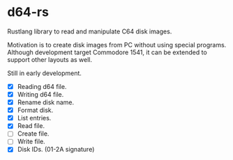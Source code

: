 # d64-rs
Rustlang library to read and manipulate C64 disk images.

Motivation is to create disk images from PC without using special programs.
Although development target Commodore 1541, it can be extended to support
other layouts as well.

Still in early development.

* [x] Reading d64 file.
* [x] Writing d64 file.
* [x] Rename disk name.
* [x] Format disk.
* [x] List entries.
* [x] Read file.
* [ ] Create file.
* [ ] Write file.
* [x] Disk IDs. (01-2A signature)
